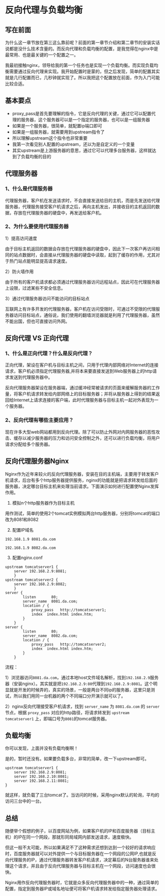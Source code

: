 # 反向代理与负载均衡

## 写在前面

为什么这一章节放在第三这么靠前呢？前面的第一章节介绍和第二章节的安装实话说都是没什么技术含量的。而反向代理和负载均衡的配置，是我觉得在nginx中是最常用、也是最关键的一个配置之一。

我最初接触nginx，领导给我的第一个任务也是实现一个负载均衡。而实现负载均衡需要通过反向代理来实现。我开始配置时是蒙的，但之后发现，简单的配置其实就是几行配置而已，几秒钟就实现了。所以我把这个配置放在前面，作为入门可能比较合适。

## 基本要点

- proxy_pass是首先要理解的指令，它是反向代理的关键，通过它可以配置代理的服务器，这个服务器可以是一个指定的服务器，也可以是一组服务器
- 如果是一个服务器，很简单，就配置ip端口即可
- 如果是一组服务器，就需要用到upstream指令了
- 所以理解upstream这个指令也非常重要
- 我第一次看见别人配置的upstream，还以为是自定义的一个变量
- 其实upstream是上游服务器的意思，通过它可以代理多台服务器，这样就达到了负载均衡的目的

## 代理服务器

### 1、什么是代理服务器

代理服务器，客户机在发送请求时，不会直接发送给目的主机，而是先发送给代理服务器，代理服务接受客户机请求之后，再向主机发出，并接收目的主机返回的数据，存放在代理服务器的硬盘中，再发送给客户机。

### 2、为什么要使用代理服务器

1）提高访问速度

由于目标主机返回的数据会存放在代理服务器的硬盘中，因此下一次客户再访问相同的站点数据时，会直接从代理服务器的硬盘中读取，起到了缓存的作用，尤其对于热门站点能明显提高请求速度。

2）防火墙作用

由于所有的客户机请求都必须通过代理服务器访问远程站点，因此可在代理服务器上设限，过滤某些不安全信息。

3）通过代理服务器访问不能访问的目标站点

互联网上有许多开发的代理服务器，客户机在访问受限时，可通过不受限的代理服务器访问目标站点，通俗说，我们使用的翻墙浏览器就是利用了代理服务器，虽然不能出国，但也可直接访问外网。

## 反向代理 VS 正向代理

### 1、什么是正向代理？什么是反向代理？

正向代理，架设在客户机与目标主机之间，只用于代理内部网络对Internet的连接请求，客户机必须指定代理服务器,并将本来要直接发送到Web服务器上的http请求发送到代理服务器中。

反向代理服务器架设在服务器端，通过缓冲经常被请求的页面来缓解服务器的工作量，将客户机请求转发给内部网络上的目标服务器；并将从服务器上得到的结果返回给Internet上请求连接的客户端，此时代理服务器与目标主机一起对外表现为一个服务器。

### 2、反向代理有哪些主要应用？

现在许多大型web网站都用到反向代理。除了可以防止外网对内网服务器的恶性攻击、缓存以减少服务器的压力和访问安全控制之外，还可以进行负载均衡，将用户请求分配给多个服务器。

## 反向代理服务器Nginx

Nginx作为近年来较火的反向代理服务器，安装在目的主机端，主要用于转发客户机请求，后台有多个http服务器提供服务，nginx的功能就是把请求转发给后面的服务器，决定哪台目标主机来处理当前请求。下面演示如何进行配置使Nginx发挥作用。

1. 模拟n个http服务器作为目标主机

用作测试，简单的使用2个tomcat实例模拟两台http服务器，分别将tomcat的端口改为8081和8082

2. 配置IP域名

```
192.168.1.9 8081.da.com

192.168.1.9 8082.da.com
```
3. 配置nginx.conf

```
upstream tomcatserver1 {
    server 192.168.2.9:8081;
    }
upstream tomcatserver2 {
    server 192.168.2.9:8082;
    }
server {
        listen       80;
        server_name  8081.da.com;
        location / {
            proxy_pass   http://tomcatserver1;
            index  index.html index.htm;
        }
    }
server {
        listen       80;
        server_name  8082.da.com;
        location / {
            proxy_pass   http://tomcatserver2;
            index  index.html index.htm;
        }
    }
```

流程：

1）浏览器访问`8081.da.com`，通过本地host文件域名解析，找到`192.168.2.9`服务器（安装nginx）。其实就是把`192.168.2.9:80`代理到`192.168.2.9:8081`。这个明显就是开发的时候弄的，真实的场景，一般是两台不同ip的服务器，这里只是测试，所以我们用同一台机器的两个不同端口分开演示就可以了。

2）nginx反向代理接受客户机请求，找到 `server_name` 为 `8081.da.com` 的 `server` 节点，根据 `proxy_pass` 对应的http路径，将请求转发到 `upstream tomcatserver1` 上，即端口号为`8081`的tomcat服务器。

## 负载均衡

你可以发现，上面并没有负载均衡啊！

是的，暂时还没有。如果要负载多台，非常的简单，改一下upstream即可。

```
upstream tomcatserver1 {
    server 192.168.2.9:8081;
    server 192.168.2.10:8081;
    server 192.168.2.11:8081;
}
```

就这样，就负载了三台tomcat了。当访问的时候，采用nginx默认的轮询，平均的访问三台中的一台。

## 总结

随便举个假想的例子，以百度网站为例，如果客户机的IP和百度服务器（目标主机）的IP在同一个网段，那就形同局域网内部发送请求，速度极快。

但这一般不太可能，所以如果满足不了这种需求还想到达到一个较好的请求响应时，百度服务器就可以对外提供一个与目标服务器在一个网段的公网IP,也就是反向代理服务的IP，通过代理服务器转发客户机请求，决定幕后的N台服务器谁来处理这个请求，并且由于反向代理服务器与目标主机在一个网段，访问速度也会很快。

Nginx用作反向代理服务器时，它就是众多反向代理服务器中的一种，通过简单的配置，指定到服务器IP或域名地址便可将客户机请求转发给指定服务器处理请求。
